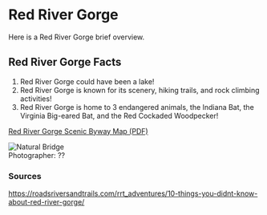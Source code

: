 <!-- Heading 1 -->
# Red River Gorge

<!-- First paragraph -->
Here is a Red River Gorge brief overview.

<!-- Heading 2 -->
## Red River Gorge Facts

<!-- Ordered list -->
1. Red River Gorge could have been a lake!
2. Red River Gorge is known for its scenery, hiking trails, and rock climbing activities!
3. Red River Gorge is home to 3 endangered animals, the Indiana Bat, the Virginia Big-eared Bat, and the Red Cockaded Woodpecker!

<!-- Link to web page -->
[Red River Gorge Scenic Byway Map (PDF)](https://www.fs.usda.gov/Internet/FSE_DOCUMENTS/stelprdb5288706.pdf)

<!-- Display PNG image from a different server. Notice the exclamation mark ! -->
![Natural Bridge](https://www.outdoorproject.com/sites/default/files/styles/odp_header_adaptive/public/features/nb1.jpg)   
Photographer: ??

<!-- 
    This is a comment. The above line grabs a PNG from a URL and will display it as an image. The "Become Happy" text inside the brackets is called an Alt property and is used in case the image is corrupted or for browsers that don't display images (they exist). 
-->

<!-- Heading 3 -->
### Sources
https://roadsriversandtrails.com/rrt_adventures/10-things-you-didnt-know-about-red-river-gorge/